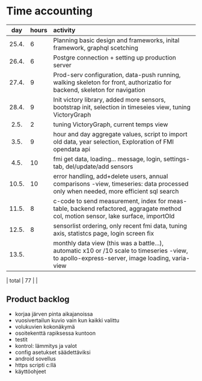 # Time accounting

|  day  | hours | activity                                                                                                                                      |
| :---: | :---- | :-------------------------------------------------------------------------------------------------------------------------------------------- |
| 25.4. | 6     | Planning basic design and frameworks, inital framework, graphql scetching                                                                     |
| 26.4. | 6     | Postgre connection + setting up production server                                                                                             |
| 27.4. | 9     | Prod-serv configuration, data-push running, walking skeleton for front, authorizatio for backend, skeleton for navigation                     |
| 28.4. | 9     | Init victory library, added more sensors, bootstrap init, selection in timeseies view, tuning VictoryGraph                                    |
| 2.5.  | 2     | tuning VictoryGraph, current temps view                                                                                                       |
| 3.5.  | 9     | hour and day aggregate values, script to import old data, year selection, Exploration of FMI opendata api                                     |
| 4.5.  | 10    | fmi get data, loading... message, login, settings-tab, del/update/add sensors                                                                 |
| 10.5. | 10    | error handling, add+delete users, annual comparisons -view, timeseries: data processed only when needed, more efficient sql search            |
| 11.5. | 8     | c-code to send measurement, index for meas-table, backend refactored, aggragate method col, motion sensor, lake surface, importOld            |
| 12.5. | 8     | sensorlist ordering, only recent fmi data, tuning axis, statistcs page, login screen fix                                                      |
| 13.5. |       | monthly data view (this was a battle...), automatic x10 or /10 scale to timeseries -view, to apollo-express-server, image loading, varia-view |

| total | 77 | |

## Product backlog

- korjaa järven pinta aikajanoissa
- vuosivertailun kuvio vain kun kaikki valittu
- volukuvien kokonäkymä
- osoitekenttä rapiksessa kuntoon
- testit
- kontrol: lämmitys ja valot
- config asetukset säädettäviksi
- android sovellus
- https scripti c:llä
- käyttöohjeet
